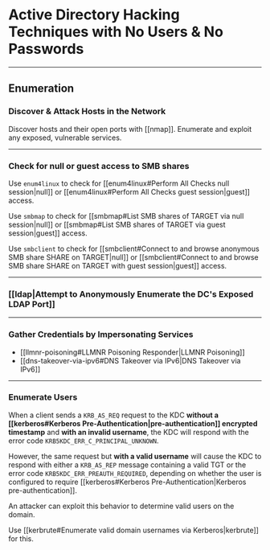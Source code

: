 # Active Directory Hacking Techniques with No Users & No Passwords

---

## Enumeration

### Discover & Attack Hosts in the Network

Discover hosts and their open ports with [[nmap]]. Enumerate and exploit any exposed, vulnerable services.

---

### Check for null or guest access to SMB shares

Use `enum4linux` to check for [[enum4linux#Perform All Checks null session|null]] or [[enum4linux#Perform All Checks guest session|guest]] access.

Use `smbmap` to check for [[smbmap#List SMB shares of TARGET via null session|null]] or [[smbmap#List SMB shares of TARGET via guest session|guest]] access.

Use `smbclient` to check for [[smbclient#Connect to and browse anonymous SMB share SHARE on TARGET|null]] or [[smbclient#Connect to and browse SMB share SHARE on TARGET with guest session|guest]] access.

---

### [[ldap|Attempt to Anonymously Enumerate the DC's Exposed LDAP Port]]

---

### Gather Credentials by Impersonating Services

- [[llmnr-poisoning#LLMNR Poisoning Responder|LLMNR Poisoning]]
- [[dns-takeover-via-ipv6#DNS Takeover via IPv6|DNS Takeover via IPv6]]

---

### Enumerate Users

When a client sends a `KRB_AS_REQ` request to the KDC **without a [[kerberos#Kerberos Pre-Authentication|pre-authentication]] encrypted timestamp** and **with an invalid username**, the KDC will respond with the error code `KRB5KDC_ERR_C_PRINCIPAL_UNKNOWN`.

However, the same request but **with a valid username** will cause the KDC to respond with either a `KRB_AS_REP` message containing a valid TGT or the error code `KRB5KDC_ERR_PREAUTH_REQUIRED`, depending on whether the user is configured to require [[kerberos#Kerberos Pre-Authentication|Kerberos pre-authentication]].

An attacker can exploit this behavior to determine valid users on the domain.

Use [[kerbrute#Enumerate valid domain usernames via Kerberos|kerbrute]] for this.
